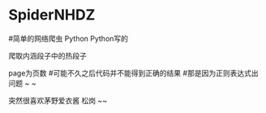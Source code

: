 # SpiderNHDZ

#简单的网络爬虫 Python  Python写的

爬取内涵段子中的热段子

page为页数
#可能不久之后代码并不能得到正确的结果
#那是因为正则表达式出问题 ~ ~


突然很喜欢茅野爱衣酱 松岗 ~~
